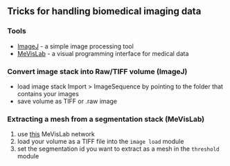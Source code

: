 ## Tricks for handling biomedical imaging data

### Tools
* [ImageJ](https://imagej.nih.gov/ij/) - a simple image processing tool
* [MeVisLab](https://www.mevislab.de/download) - a visual programming interface for medical data

### Convert image stack into Raw/TIFF volume (ImageJ)
* load image stack Import > ImageSequence by pointing to the folder that contains your images
* save volume as TIFF or .raw image
### Extracting a mesh from a segmentation stack (MeVisLab)
1. use [this](https://github.com/jakobtroidl/connectomics-hacks/blob/main/seg-stack-to-mesh.mlab) MeVisLab network
2. load your volume as a TIFF file into the `image load` module
3. set the segmentation id you want to extract as a mesh in the `threshold` module
